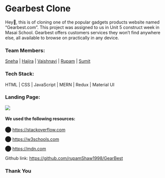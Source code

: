 <h1>Gearbest Clone</h1>
<p>Hey👋, this is of cloning one of the popular gadgets products website named “Gearbest.com”. This project was assigned to us in Unit 5 construct week in Masai School. Gearbest offers customers services they won’t find anywhere else, all available to browse on practically in any device.</p>

<h3>Team Members:</h3>

<a href="https://github.com/snehanaik4737">Sneha</a> | <a href="https://github.com/ShaikHajira123">Hajira</a> | <a href="https://github.com/Bvaishnavi123">Vaishnavi</a> | <a href="https://github.com/rupamShaw1998">Rupam</a> | <a href="https://github.com/Sumitnarwal">Sumit</a>

<h3>Tech Stack:</h3>

HTML | CSS | JavaScript | MERN | Redux | Material UI

<h3>Landing Page:</h3>
<img src="./src/Images/websitePic.png" />

<h4>We used the following resources:</h4>

⬤ https://stackoverflow.com

⬤ https://w3schools.com

⬤ https://mdn.com

Github link: https://github.com/rupamShaw1998/GearBest

<h3>Thank You</h3>
